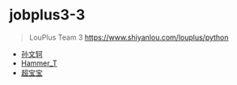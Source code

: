 # jobplus3-3
> LouPlus Team 3 https://www.shiyanlou.com/louplus/python

* [孙文轲](https://github.com/sunwenke)
* [Hammer_T](https://github.com/flapjackegg)
* [超宝宝](https://github.com/ChasonZhang)
